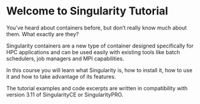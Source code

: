 # Welcome to Singularity Tutorial

You’ve heard about containers before, but don’t really know much about them. What exactly are they?

Singularity containers are a new type of container designed specifically for HPC applications and can be used easily with existing tools like batch schedulers, job managers and MPI capabilities.

In this course you will learn what Singularity is, how to install it, how to use it and how to take advantage of its features.

The tutorial examples and code excerpts are written in compatibility with version 3.11 of SingularityCE or SingularityPRO.

```{tableofcontents}
```
